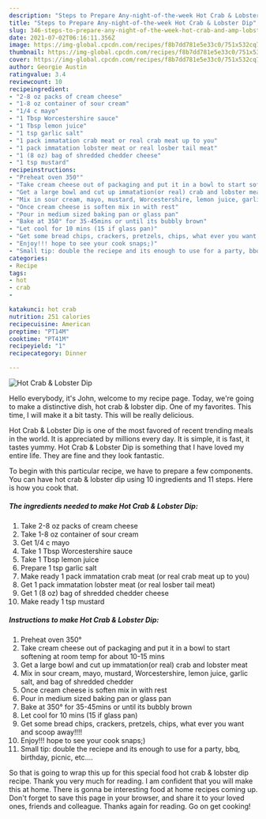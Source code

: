 ```yaml
---
description: "Steps to Prepare Any-night-of-the-week Hot Crab & Lobster Dip"
title: "Steps to Prepare Any-night-of-the-week Hot Crab & Lobster Dip"
slug: 346-steps-to-prepare-any-night-of-the-week-hot-crab-and-amp-lobster-dip
date: 2021-07-02T06:16:11.356Z
image: https://img-global.cpcdn.com/recipes/f8b7dd781e5e33c0/751x532cq70/hot-crab-lobster-dip-recipe-main-photo.jpg
thumbnail: https://img-global.cpcdn.com/recipes/f8b7dd781e5e33c0/751x532cq70/hot-crab-lobster-dip-recipe-main-photo.jpg
cover: https://img-global.cpcdn.com/recipes/f8b7dd781e5e33c0/751x532cq70/hot-crab-lobster-dip-recipe-main-photo.jpg
author: Georgie Austin
ratingvalue: 3.4
reviewcount: 10
recipeingredient:
- "2-8 oz packs of cream cheese"
- "1-8 oz container of sour cream"
- "1/4 c mayo"
- "1 Tbsp Worcestershire sauce"
- "1 Tbsp lemon juice"
- "1 tsp garlic salt"
- "1 pack immatation crab meat or real crab meat up to you"
- "1 pack immatation lobster meat or real losber tail meat"
- "1 (8 oz) bag of shredded chedder cheese"
- "1 tsp mustard"
recipeinstructions:
- "Preheat oven 350°"
- "Take cream cheese out of packaging and put it in a bowl to start softening at room temp for about 10-15 mins"
- "Get a large bowl and cut up immatation(or real) crab and lobster meat"
- "Mix in sour cream, mayo, mustard, Worcestershire, lemon juice, garlic salt, and bag of shredded chedder"
- "Once cream cheese is soften mix in with rest"
- "Pour in medium sized baking pan or glass pan"
- "Bake at 350° for 35-45mins or until its bubbly brown"
- "Let cool for 10 mins (15 if glass pan)"
- "Get some bread chips, crackers, pretzels, chips, what ever you want and scoop away!!!!"
- "Enjoy!!! hope to see your cook snaps;)"
- "Small tip: double the reciepe and its enough to use for a party, bbq, birthday, picnic, etc...."
categories:
- Recipe
tags:
- hot
- crab
- 

katakunci: hot crab  
nutrition: 251 calories
recipecuisine: American
preptime: "PT14M"
cooktime: "PT41M"
recipeyield: "1"
recipecategory: Dinner

---
```



![Hot Crab & Lobster Dip](https://img-global.cpcdn.com/recipes/f8b7dd781e5e33c0/751x532cq70/hot-crab-lobster-dip-recipe-main-photo.jpg)

Hello everybody, it's John, welcome to my recipe page. Today, we're going to make a distinctive dish, hot crab & lobster dip. One of my favorites. This time, I will make it a bit tasty. This will be really delicious.

Hot Crab & Lobster Dip is one of the most favored of recent trending meals in the world. It is appreciated by millions every day. It is simple, it is fast, it tastes yummy. Hot Crab & Lobster Dip is something that I have loved my entire life. They are fine and they look fantastic.




To begin with this particular recipe, we have to prepare a few components. You can have hot crab & lobster dip using 10 ingredients and 11 steps. Here is how you cook that.

<!--inarticleads1-->

##### The ingredients needed to make Hot Crab & Lobster Dip:

1. Take 2-8 oz packs of cream cheese
1. Take 1-8 oz container of sour cream
1. Get 1/4 c mayo
1. Take 1 Tbsp Worcestershire sauce
1. Take 1 Tbsp lemon juice
1. Prepare 1 tsp garlic salt
1. Make ready 1 pack immatation crab meat (or real crab meat up to you)
1. Get 1 pack immatation lobster meat (or real losber tail meat)
1. Get 1 (8 oz) bag of shredded chedder cheese
1. Make ready 1 tsp mustard




<!--inarticleads2-->

##### Instructions to make Hot Crab & Lobster Dip:

1. Preheat oven 350°
1. Take cream cheese out of packaging and put it in a bowl to start softening at room temp for about 10-15 mins
1. Get a large bowl and cut up immatation(or real) crab and lobster meat
1. Mix in sour cream, mayo, mustard, Worcestershire, lemon juice, garlic salt, and bag of shredded chedder
1. Once cream cheese is soften mix in with rest
1. Pour in medium sized baking pan or glass pan
1. Bake at 350° for 35-45mins or until its bubbly brown
1. Let cool for 10 mins (15 if glass pan)
1. Get some bread chips, crackers, pretzels, chips, what ever you want and scoop away!!!!
1. Enjoy!!! hope to see your cook snaps;)
1. Small tip: double the reciepe and its enough to use for a party, bbq, birthday, picnic, etc....




So that is going to wrap this up for this special food hot crab & lobster dip recipe. Thank you very much for reading. I am confident that you will make this at home. There is gonna be interesting food at home recipes coming up. Don't forget to save this page in your browser, and share it to your loved ones, friends and colleague. Thanks again for reading. Go on get cooking!
